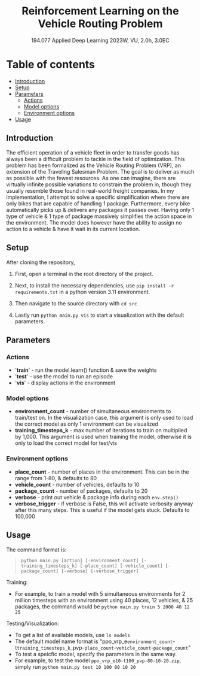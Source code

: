 <h1 style="text-align: center;" align="center">Reinforcement Learning on the Vehicle Routing Problem</h1>
<p style="text-align: center;" align="center">
	194.077 Applied Deep Learning 2023W, VU, 2.0h, 3.0EC<br>
</p>

# Table of contents
* [Introduction](#introduction)
* [Setup](#setup)
* [Parameters](#parameters)
	* [Actions](#actions)
	* [Model options](#model_options)
	* [Environment options](#environment_options)
* [Usage](#usage)

## Introduction <a name="introduction"></a>

The efficient operation of a vehicle fleet in order to transfer goods has always been a difficult problem to tackle in the field of optimization. This problem has been formalized as the Vehicle Routing Problem (VRP), an extension of the Traveling Salesman Problem. The goal is to deliver as much as possible with the fewest resources. As one can imagine, there are virtually infinite possible variations to constrain the problem in, though they usually resemble those found in real-world freight companies. In my implementation, I attempt to solve a specific simplification where there are only bikes that are capable of handling 1 package. Furthermore, every bike automatically picks up &
delivers any packages it passes over. Having only 1 type of vehicle & 1 type of package massively simplifies the action space in the environment. The model does however have the ability to assign no action to a vehicle & have it wait in its current location.

## Setup <a name="setup"></a>

After cloning the repository,

1. First, open a terminal in the root directory of the project.

2. Next, to install the necessary dependencies, use `pip install -r requirements.txt` in a python version 3.11 environment.

3. Then navigate to the source directory with `cd src`

4. Lastly run `python main.py vis` to start a visualization with the default parameters.

## Parameters <a name="parameters"></a>

### Actions <a name='actions'></a>
 * '**train**' - run the model.learn() function & save the weights
 * '**test**' - use the model to run an episode
 * '**vis**' - display actions in the environment

### Model options <a name='model_options'></a>
 * **environment_count** - number of simultaneous environments to train/test on. In the visualization case, this argument is only used to load the correct model as only 1 environment can be visualized
 * **training_timesteps_k** - max number of iterations to train on multiplied by 1,000. This argument is used when training the model, otherwise it is only to load the correct model for test/vis

### Environment options <a name='environment_options'></a>
* **place_count** - number of places in the environment. This can be in the range from 1-80, & defaults to 80
* **vehicle_count** - number of vehicles, defaults to 10
* **package_count** - number of packages, defaults to 20
* **verbose** - print out vehicle & package info during each `env.step()`
* **verbose_trigger** - if verbose is False, this will activate verbosity anyway after this many steps. This is useful if the model gets stuck. Defaults to 100,000

## Usage <a name="usage"></a>

The command format is:

> `python main.py [action] [-environment_count] [-training_timesteps_k] [-place_count] [-vehicle_count] [-package_count] [-verbose] [-verbose_trigger]`

Training:
* For example, to train a model with 5 simultaneous environments for 2 million timesteps with an environment using 40 places, 12 vehicles, & 25 packages, the command would be `python main.py train 5 2000 40 12 25`

Testing/Visualization:
* To get a list of available models, use `ls models`
* The default model name format is "ppo_vrp_e`environment_count`-t`training_timesteps_k`_pvp-`place_count`-`vehicle_count`-`package_count`"
* To test a speicfic model, specify the parameters in the same way.
* For example, to test the model `ppo_vrp_e10-t100_pvp-80-10-20.zip`, simply run `python main.py test 10 100 80 10 20`